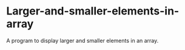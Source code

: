 # Larger-and-smaller-elements-in-array
A program to display larger and smaller elements in an array.

